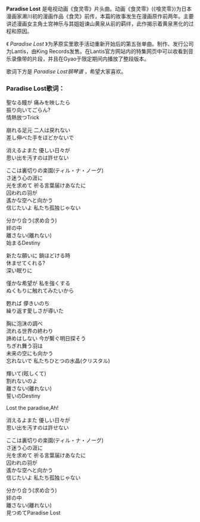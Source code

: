 

**Paradise Lost**
是电视动画《食灵零》片头曲。动画《食灵零》(《喰灵零》)为日本漫画家濑川初的漫画作品《食灵》前传，本篇的故事发生在漫画原作前两年。主要讲述漫画女主角土宫神乐与其姐姐谏山黄泉从前的羁绊，此作揭示着黄泉黑化的过程和原因。

  
《 _Paradise Lost_ 》为茅原实里歌手活动重新开始后的第五张单曲。制作、发行公司为Lantis，由King
Records发售。在Lantis官方网站内的特集网页中可以收看到音乐录像带的片段，并且在Gyao于限定期间内播放了整段版本。

  
歌词下方是 _Paradise Lost钢琴谱_ ，希望大家喜欢。

### Paradise Lost歌词：

聖なる瞳が 痛みを映したら  
振り向いてごらん?  
情熱放つTrick

崩れる足元 二人は戻れない  
差し伸べた手をほどかないで

消えるよまた 優しい日々が  
思い出を汚すのは許せない

ここは裏切りの楽園(ティル・ナ・ノーグ)  
さ迷う心の涯に  
光を求めて 祈る言葉届けあなたに  
囚われの羽が  
遙かな空へと向かう  
信じたいよ 私たち孤独じゃない

分かり合う(求め合う)  
絆の中  
離さない(離れない)  
始まるDestiny

新たな願いに 鎖ほどける時  
休ませてくれる?  
深い眠りに

僅かな希望が 私を強くする  
ぬくもりに触れてみたいから

甦れば 儚きいのち  
繰り返す愛しさが導いた

胸に泡沫の調べ  
流れる世界の終わり  
諦めはしない 今が繋ぐ明日探そう  
ちぎれ舞う羽は  
未来の空にも向かう  
忘れないで 私たちひとつの水晶(クリスタル)

輝いて(眩しくて)  
割れないのよ  
離さない(離れない)  
誓いのDestiny

Lost the paradise,Ah!

消えるよまた 優しい日々が  
思い出を汚すのは許せない

ここは裏切りの楽園(ティル・ナ・ノーグ)  
さ迷う心の涯に  
光を求めて 祈る言葉届けあなたに  
囚われの羽が  
遙かな空へと向かう  
信じたいよ 私たち孤独じゃない

分かり合う(求め合う)  
絆の中  
離さない(離れない)  
見つめてParadise Lost

